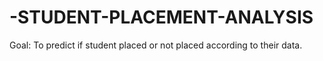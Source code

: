 # -STUDENT-PLACEMENT-ANALYSIS
Goal: To predict if student placed or not placed according to their data. 
